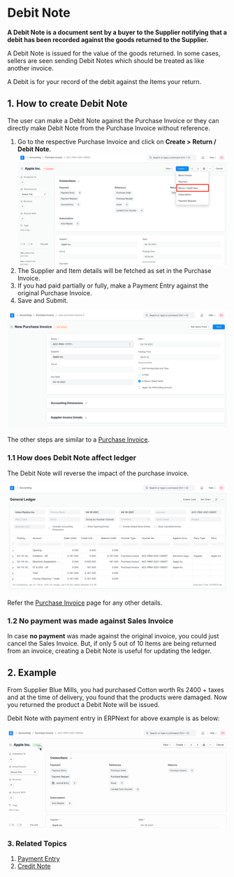 
# Debit Note


**A Debit Note is a document sent by a buyer to the Supplier notifying that a debit has been recorded against the goods returned to the Supplier.**


A Debit Note is issued for the value of the goods returned. In some cases, sellers are seen sending Debit Notes which should be treated as like another invoice.


A Debit is for your record of the debit against the Items your return.


## 1. How to create Debit Note


The user can make a Debit Note against the Purchase Invoice or they can directly make Debit Note from the Purchase Invoice without reference.


1. Go to the respective Purchase Invoice and click on **Create > Return / Debit Note**.
![Debit Note from Invoice](/files/debit-note-from-purchase-invoice.png)
2. The Supplier and Item details will be fetched as set in the Purchase Invoice.
3. If you had paid partially or fully, make a Payment Entry against the original Purchase Invoice.
4. Save and Submit.


![Debit Note](/files/debit-note.png)


The other steps are similar to a [Purchase Invoice](/docs/v13/user/manual/en/accounts/purchase-invoice).


### 1.1 How does Debit Note affect ledger


The Debit Note will reverse the impact of the purchase invoice.


![Debit Note Ledger](/files/debit-note-ledger.png)


Refer the [Purchase Invoice](/docs/v13/user/manual/en/accounts/purchase-invoice) page for any other details.


### 1.2 No payment was made against Sales Invoice


In case **no payment** was made against the original invoice, you could just cancel the Sales Invoice. But, if only 5 out of 10 Items are being returned from an invoice, creating a Debit Note is useful for updating the ledger.


## 2. Example


From Supplier Blue Mills, you had purchased Cotton worth Rs 2400 + taxes and at the time of delivery, you found that the products were damaged. Now you returned the product a Debit Note will be issued.


Debit Note with payment entry in ERPNext for above example is as below:


![Creating Debit Note](/files/creating-debit-note.gif)


### 3. Related Topics


1. [Payment Entry](/docs/v13/user/manual/en/accounts/payment-entry)
2. [Credit Note](/docs/v13/user/manual/en/accounts/credit-note)


